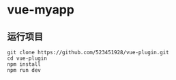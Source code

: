 # vue-myapp
## 运行项目

```
git clone https://github.com/523451928/vue-plugin.git
cd vue-plugin
npm install
npm run dev
```
